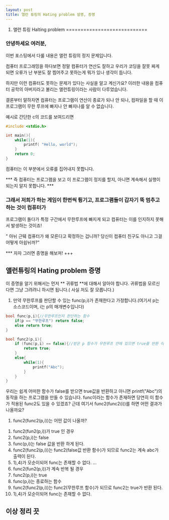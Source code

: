 ```yaml
---
layout: post
title: 앨런 튜링의 Hating problem 설명, 증명
---
```

1. 앨런 튜링 Halting problem
============================
### 안녕하세요 여러분,
이번 포스팅에서 다룰 내용은 앨런 튜링의 정지 문제입니다.

컴퓨터 프로그래밍을 하다보면 정말 컴퓨터가 연산도 잘하고 우리가 코딩을 
잘못 짜게 되면 오류가 난 부분도 잘 찝어주고 못하는게 뭐가 있나 생각이 듭니다.

하지만 이런 컴퓨터도 못하는 문제가 있다는 사실을 알고 계신가요?
이러한 내용을 컴퓨터 공학의 아버지라고 불리는 앨런튜링이라는 사람이 다루었습니다.

결론부터 말하자면 컴퓨터는 프로그램이 연산이 종료가 되나 안 되나,
컴파일을 할 때 이 프로그램이 무한 루프에 빠지나 안 빠지나를 알 수 없습니다.

예시로 간단한 c의 코드를 보여드리면 

``` c
#include <stdio.h>

int main(){
    while(1){
        printf( "Hello, world"); 
    }
    return 0;
}
```

컴퓨터는 이 부분에서 오류를 집어내지 못합니다.

\*\*\* 즉 컴퓨터는 프로그램을 보고 이 프로그램이 정지를 할지, 아니면 계속해서 실행이 되는지 알지 못합니다. \*\*\*

### 그래서 저희가 하는 게임이 한번씩 튕기고, 프로그램들이 갑자기 뚝 멈추고 하는 것이 컴퓨터가
프로그램이 돌다가 특정 구간에서 무한루프에 빠지게 되고 컴퓨터는 이를 인지하지 못해서 발생하는 것이죠!

" 아뉘 근뒈 컴퓨터가 왜 모른다고 확정하는 겁니까? 당신이 컴퓨터 친구도 아니고 그걸 어떻게 아쉽뉘까?"

\*\*\* 자자 그러면 증명을 해보져! \+\+\+

## 앨런튜링의 Hating problem 증명

이 증명을 알기 위해서는 먼저 \*\* 귀류법 \*\*에 대해서 알아야 합니다.
귀류법을 모르신다면 그냥 그려려니 하시면 됩니다.( 사실 저도 잘 모릅니다.)

1. 만약 무한루프를 판단할 수 있는 func(p,i)가 존재한다고 가정합니다.(여기서 p는 소스코드이며, i는 p의 매개변수입니다)
```c
bool func(p,i){//무한루프인지 판단하는 함수
    if(p == "무한루프") return false;
    else return true;
}

bool func2(p,i){
    if (func(p,i) == false){//받은 p 함수가 무한루프 안에 있으면 true를 반환 아니면 계속 abc를 출력
        return true;
    }
    else{
        while(1){
            printf("Abc");
        }
    }
}
````
우리는 쉽게 어떠한 함수가 false를 받으면 true값을 반환하고
아니면 printf("Abc")의 동작을 하는 프로그램을 만들 수 있습니다.
func이라는 함수가 존재하면 당연히 이 함수가 적용된 func2도 있을 수 있겠죠?
근데 여기서 func2(func2(i))를 하면 어떤 결과가 나올까요?
1. func2(func2(p,i))는 어떤 값이 나올까?
1) func2(fun2(p,i))가 true 인 경우
2) func2(p,i)는 false 
3) func(p,i)는 false 값을 반환 하게 된다.
4) func2(func2(p,i))는 func2(false값 반환 함수)가 되므로 func2는 계속 abc가 출력이 된다.
5) 1),4)가 모순이되어 func는 존재할 수 없다.
...
1) func2(fun2(p,i))가 계속 반복 될 경우
2) func2(p,i)는 true
3) func(p,i)는 종료하는 함수
4) func2(func2(p,i))는 func2(무한루프 함수)가 되므로 func2는 true가 반환 된다.
5) 1),4)가 모순이되어 func는 존재할 수 없다.

## 이상 정리 끗

